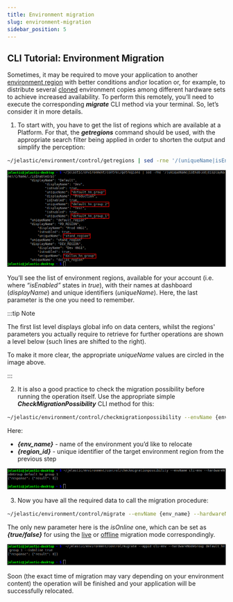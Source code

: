 ```yaml
---
title: Environment migration
slug: environment-migration
sidebar_position: 5
---
```


## CLI Tutorial: Environment Migration

Sometimes, it may be required to move your application to another [environment region](/docs/environment-management/environment-regions/choosing-a-region) with better conditions and\or location or, for example, to distribute several [cloned](/docs/deployment-tools/api-&-cli/platform-cli/environment-cloning) environment copies among different hardware sets to achieve increased availability. To perform this remotely, you’ll need to execute the corresponding **_migrate_** CLI method via your terminal. So, let’s consider it in more details.

1. To start with, you have to get the list of regions which are available at a Platform.
   For that, the **_getregions_** command should be used, with the appropriate search filter being applied in order to shorten the output and simplify the perception:

```bash
~/jelastic/environment/control/getregions | sed -rne '/(uniqueName|isEnabled|displayName)/{/Name/,/isEnabled/p}'
```

<div style={{
    display:'flex',
    justifyContent: 'center',
    margin: '0 0 1rem 0'
}}>

![Locale Dropdown](./img/EnvironmentMigration/01-cli-get-regions-info.png)

</div>

You’ll see the list of environment regions, available for your account (i.e. where _“isEnabled”_ states in _true_), with their names at dashboard (_displayName_) and unique identifiers (_uniqueName_). Here, the last parameter is the one you need to remember.

:::tip Note

The first list level displays global info on data centers, whilst the regions' parameters you actually require to retrieve for further operations are shown a level below (such lines are shifted to the right).

To make it more clear, the appropriate _uniqueName_ values are circled in the image above.

:::

2. It is also a good practice to check the migration possibility before running the operation itself. Use the appropriate simple **_CheckMigrationPossibility_** CLI method for this:

```bash
~/jelastic/environment/control/checkmigrationpossibility --envName {env_name} --hardwareNodeGroup {region_id}
```

Here:

- **_{env_name}_** - name of the environment you’d like to relocate
- **_{region_id}_** - unique identifier of the target environment region from the previous step

<div style={{
    display:'flex',
    justifyContent: 'center',
    margin: '0 0 1rem 0'
}}>

![Locale Dropdown](./img/EnvironmentMigration/02-cli-check-migration-possibility.png)

</div>

3. Now you have all the required data to call the migration procedure:

```bash
~/jelastic/environment/control/migrate --envName {env_name} --hardwareNodeGroup {region_id} --isOnline {true/false}
```

The only new parameter here is the _isOnline_ one, which can be set as **_{true/false}_** for using the [live](/docs/environment-management/environment-regions/migration-between-regions#live-migration) or [offline](/docs/environment-management/environment-regions/migration-between-regions#offline-migration) migration mode correspondingly.

<div style={{
    display:'flex',
    justifyContent: 'center',
    margin: '0 0 1rem 0'
}}>

![Locale Dropdown](./img/EnvironmentMigration/03-cli-migrate-environment.png)

</div>

Soon (the exact time of migration may vary depending on your environment content) the operation will be finished and your application will be successfully relocated.
